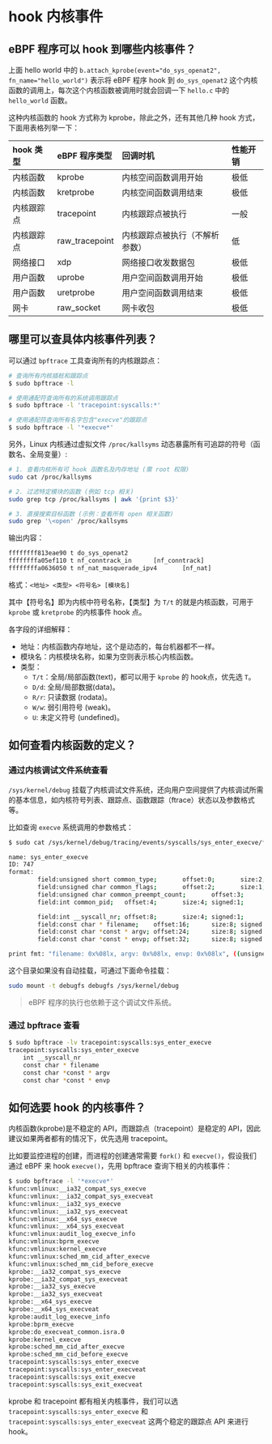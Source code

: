 # hook 内核事件

## eBPF 程序可以 hook 到哪些内核事件？

上面 hello world 中的 `b.attach_kprobe(event="do_sys_openat2", fn_name="hello_world")` 表示将 eBPF 程序 hook 到 `do_sys_openat2` 这个内核函数的调用上，每次这个内核函数被调用时就会回调一下 `hello.c` 中的 `hello_world` 函数。

这种内核函数的 hook 方式称为 kprobe，除此之外，还有其他几种 hook 方式，下面用表格列举一下：

| hook 类型  | eBPF 程序类型  | 回调时机                       | 性能开销 |
| :--------- | :------------- | :----------------------------- | :------- |
| 内核函数   | kprobe         | 内核空间函数调用开始           | 极低     |
| 内核函数   | kretprobe      | 内核空间函数调用结束           | 极低     |
| 内核跟踪点 | tracepoint     | 内核跟踪点被执行               | 一般     |
| 内核跟踪点 | raw_tracepoint | 内核跟踪点被执行（不解析参数） | 低       |
| 网络接口   | xdp            | 网络接口收发数据包             | 极低     |
| 用户函数   | uprobe         | 用户空间函数调用开始           | 极低     |
| 用户函数   | uretprobe      | 用户空间函数调用结束           | 极低     |
| 网卡       | raw_socket     | 网卡收包                       | 极低     |


## 哪里可以查具体内核事件列表？

可以通过 `bpftrace` 工具查询所有的内核跟踪点：

```bash
# 查询所有内核插桩和跟踪点
$ sudo bpftrace -l

# 使用通配符查询所有的系统调用跟踪点
$ sudo bpftrace -l 'tracepoint:syscalls:*'

# 使用通配符查询所有名字包含"execve"的跟踪点
$ sudo bpftrace -l '*execve*'
```

另外，Linux 内核通过虚拟文件 `/proc/kallsyms` 动态暴露所有可追踪的符号（函数名、全局变量）:

```bash
# 1. 查看内核所有可 hook 函数名及内存地址 (需 root 权限)
sudo cat /proc/kallsyms

# 2. 过滤特定模块的函数 (例如 tcp 相关)
sudo grep tcp /proc/kallsyms | awk '{print $3}'

# 3. 直接搜索目标函数 (示例：查看所有 open 相关函数)
sudo grep '\<open' /proc/kallsyms
```

输出内容：

```txt
ffffffff813eae90 t do_sys_openat2
ffffffffa05ef110 t nf_conntrack_in      [nf_conntrack]
ffffffffa0636050 t nf_nat_masquerade_ipv4       [nf_nat]
```

格式：`<地址> <类型> <符号名> [模块名]`

其中【符号名】即为内核中符号名称，【类型】为 `T/t` 的就是内核函数，可用于 `kprobe` 或 `kretprobe` 的内核事件 hook 点。

各字段的详细解释：
- 地址：内核函数内存地址，这个是动态的，每台机器都不一样。
- 模块名：内核模块名称，如果为空则表示核心内核函数。
- 类型：
  - `T/t`：全局/局部函数(text)，都可以用于 `kprobe` 的 hook点，优先选 `T`。
  - `D/d`: 全局/局部数据(data)。
  - `R/r`: 只读数据 (rodata)。
  - `W/w`: 弱引用符号 (weak)。
  - `U`: 未定义符号 (undefined)。

## 如何查看内核函数的定义？

### 通过内核调试文件系统查看

`/sys/kernel/debug` 挂载了内核调试文件系统，还向用户空间提供了内核调试所需的基本信息，如内核符号列表、跟踪点、函数跟踪（ftrace）状态以及参数格式等。

比如查询 `execve` 系统调用的参数格式：

```bash
$ sudo cat /sys/kernel/debug/tracing/events/syscalls/sys_enter_execve/format

name: sys_enter_execve
ID: 747
format:
        field:unsigned short common_type;       offset:0;       size:2; signed:0;
        field:unsigned char common_flags;       offset:2;       size:1; signed:0;
        field:unsigned char common_preempt_count;       offset:3;       size:1; signed:0;
        field:int common_pid;   offset:4;       size:4; signed:1;

        field:int __syscall_nr; offset:8;       size:4; signed:1;
        field:const char * filename;    offset:16;      size:8; signed:0;
        field:const char *const * argv; offset:24;      size:8; signed:0;
        field:const char *const * envp; offset:32;      size:8; signed:0;

print fmt: "filename: 0x%08lx, argv: 0x%08lx, envp: 0x%08lx", ((unsigned long)(REC->filename)), ((unsigned long)(REC->argv)), ((unsigned long)(REC->envp))
```

这个目录如果没有自动挂载，可通过下面命令挂载：

```bash
sudo mount -t debugfs debugfs /sys/kernel/debug
```

> eBPF 程序的执行也依赖于这个调试文件系统。

### 通过 bpftrace 查看

```bash
$ sudo bpftrace -lv tracepoint:syscalls:sys_enter_execve
tracepoint:syscalls:sys_enter_execve
    int __syscall_nr
    const char * filename
    const char *const * argv
    const char *const * envp
```

## 如何选要 hook 的内核事件？

内核函数(kprobe)是不稳定的 API，而跟踪点（tracepoint）是稳定的 API，因此建议如果两者都有的情况下，优先选用 tracepoint。

比如要监控进程的创建，而进程的创建通常需要 `fork()` 和 `execve()`，假设我们通过 eBPF 来 hook `execve()`，先用 bpftrace 查询下相关的内核事件：

```bash
$ sudo bpftrace -l '*execve*'
kfunc:vmlinux:__ia32_compat_sys_execve
kfunc:vmlinux:__ia32_compat_sys_execveat
kfunc:vmlinux:__ia32_sys_execve
kfunc:vmlinux:__ia32_sys_execveat
kfunc:vmlinux:__x64_sys_execve
kfunc:vmlinux:__x64_sys_execveat
kfunc:vmlinux:audit_log_execve_info
kfunc:vmlinux:bprm_execve
kfunc:vmlinux:kernel_execve
kfunc:vmlinux:sched_mm_cid_after_execve
kfunc:vmlinux:sched_mm_cid_before_execve
kprobe:__ia32_compat_sys_execve
kprobe:__ia32_compat_sys_execveat
kprobe:__ia32_sys_execve
kprobe:__ia32_sys_execveat
kprobe:__x64_sys_execve
kprobe:__x64_sys_execveat
kprobe:audit_log_execve_info
kprobe:bprm_execve
kprobe:do_execveat_common.isra.0
kprobe:kernel_execve
kprobe:sched_mm_cid_after_execve
kprobe:sched_mm_cid_before_execve
tracepoint:syscalls:sys_enter_execve
tracepoint:syscalls:sys_enter_execveat
tracepoint:syscalls:sys_exit_execve
tracepoint:syscalls:sys_exit_execveat
```

kprobe 和 tracepoint 都有相关内核事件，我们可以选 `tracepoint:syscalls:sys_enter_execve` 和 `tracepoint:syscalls:sys_enter_execveat` 这两个稳定的跟踪点 API 来进行 hook。
